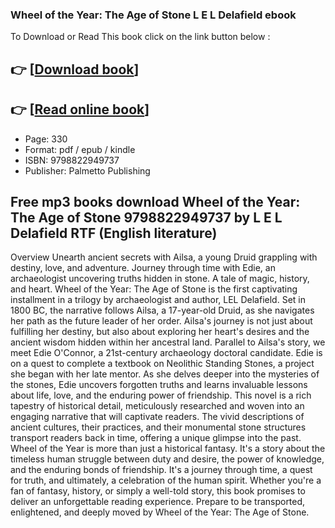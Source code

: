 ### Wheel of the Year: The Age of Stone L E L Delafield ebook

To Download or Read This book click on the link button below :

## 👉  [**[Download book](http://ebooksharez.info/download.php?group=book&from=github.com&id=718957&lnk=1066 "Download book")**]

## 👉  [**[Read online book](http://ebooksharez.info/download.php?group=book&from=github.com&id=718957&lnk=1066 "Read online book")**]


* Page: 330
* Format: pdf / epub / kindle
* ISBN: 9798822949737
* Publisher: Palmetto Publishing



## Free mp3 books download Wheel of the Year: The Age of Stone 9798822949737 by L E L Delafield RTF (English literature)


Overview
Unearth ancient secrets with Ailsa, a young Druid grappling with destiny, love, and adventure. Journey through time with Edie, an archaeologist uncovering truths hidden in stone. A tale of magic, history, and heart. Wheel of the Year: The Age of Stone is the first captivating installment in a trilogy by archaeologist and author, LEL Delafield. Set in 1800 BC, the narrative follows Ailsa, a 17-year-old Druid, as she navigates her path as the future leader of her order. Ailsa&#039;s journey is not just about fulfilling her destiny, but also about exploring her heart&#039;s desires and the ancient wisdom hidden within her ancestral land. Parallel to Ailsa&#039;s story, we meet Edie O&#039;Connor, a 21st-century archaeology doctoral candidate. Edie is on a quest to complete a textbook on Neolithic Standing Stones, a project she began with her late mentor. As she delves deeper into the mysteries of the stones, Edie uncovers forgotten truths and learns invaluable lessons about life, love, and the enduring power of friendship. This novel is a rich tapestry of historical detail, meticulously researched and woven into an engaging narrative that will captivate readers. The vivid descriptions of ancient cultures, their practices, and their monumental stone structures transport readers back in time, offering a unique glimpse into the past. Wheel of the Year is more than just a historical fantasy. It&#039;s a story about the timeless human struggle between duty and desire, the power of knowledge, and the enduring bonds of friendship. It&#039;s a journey through time, a quest for truth, and ultimately, a celebration of the human spirit. Whether you&#039;re a fan of fantasy, history, or simply a well-told story, this book promises to deliver an unforgettable reading experience. Prepare to be transported, enlightened, and deeply moved by Wheel of the Year: The Age of Stone.




